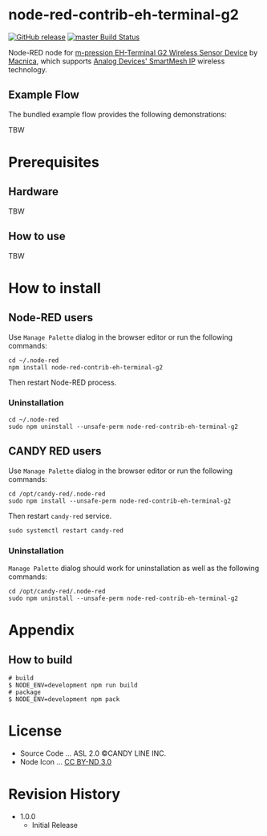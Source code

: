 node-red-contrib-eh-terminal-g2
===

[![GitHub release](https://img.shields.io/github/release/CANDY-LINE/node-red-contrib-eh-terminal-g2.svg)](https://github.com/CANDY-LINE/node-red-contrib-eh-terminal-g2/releases/latest)
[![master Build Status](https://travis-ci.org/CANDY-LINE/node-red-contrib-eh-terminal-g2.svg?branch=master)](https://travis-ci.org/CANDY-LINE/node-red-contrib-eh-terminal-g2/)

Node-RED node for [m-pression EH-Terminal G2 Wireless Sensor Device](https://www.m-pression.com/solutions/boards/iot-wearables) by [Macnica](https://www.macnica.com/), which supports [Analog Devices' SmartMesh IP](https://www.analog.com/en/products/rf-microwave/wireless-sensor-networks/smartmesh-ip.html) wireless technology.

## Example Flow

The bundled example flow provides the following demonstrations:

TBW

# Prerequisites

## Hardware

TBW

## How to use

TBW

# How to install

## Node-RED users

Use `Manage Palette` dialog in the browser editor or run the following commands:
```
cd ~/.node-red
npm install node-red-contrib-eh-terminal-g2
```

Then restart Node-RED process.

### Uninstallation

```
cd ~/.node-red
sudo npm uninstall --unsafe-perm node-red-contrib-eh-terminal-g2
```

## CANDY RED users

Use `Manage Palette` dialog in the browser editor or run the following commands:
```
cd /opt/candy-red/.node-red
sudo npm install --unsafe-perm node-red-contrib-eh-terminal-g2
```

Then restart `candy-red` service.

```
sudo systemctl restart candy-red
```

### Uninstallation

`Manage Palette` dialog should work for uninstallation as well as the following commands:

```
cd /opt/candy-red/.node-red
sudo npm uninstall --unsafe-perm node-red-contrib-eh-terminal-g2
```

# Appendix

## How to build

```
# build
$ NODE_ENV=development npm run build
# package
$ NODE_ENV=development npm pack
```

# License

- Source Code ... ASL 2.0 ©CANDY LINE INC.
- Node Icon ... [CC BY-ND 3.0](https://creativecommons.org/licenses/by-nd/3.0/)

# Revision History

* 1.0.0
  - Initial Release
